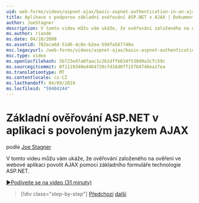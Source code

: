 ```yaml
---
uid: web-forms/videos/aspnet-ajax/basic-aspnet-authentication-in-an-ajax-enabled-application
title: Aplikace s podporou základní ověřování ASP.NET v AJAX | Dokumentace Microsoftu
author: JoeStagner
description: V tomto videu můžu vám ukáže, že ověřování založeného na ověření ve webové aplikaci povolit AJAX pomocí základního formuláře technologie ASP.NET.
ms.author: riande
ms.date: 04/10/2008
ms.assetid: 782eca6d-51d6-4c8e-b2ea-59dfa567740a
msc.legacyurl: /web-forms/videos/aspnet-ajax/basic-aspnet-authentication-in-an-ajax-enabled-application
msc.type: video
ms.openlocfilehash: 5b723e97a0faac1c2b1dffb634f530d9a3cfc59c
ms.sourcegitcommit: 0f1119340e4464720cfd16d0ff15764746ea1fea
ms.translationtype: MT
ms.contentlocale: cs-CZ
ms.lasthandoff: 04/09/2019
ms.locfileid: "59404244"
---
```

# <a name="basic-aspnet-authentication-in-an-ajax-enabled-application"></a>Základní ověřování ASP.NET v aplikaci s povoleným jazykem AJAX

podle [Joe Stagner](https://github.com/JoeStagner)

V tomto videu můžu vám ukáže, že ověřování založeného na ověření ve webové aplikaci povolit AJAX pomocí základního formuláře technologie ASP.NET.

[&#9654;Podívejte se na video (31 minuty)](https://channel9.msdn.com/Blogs/ASP-NET-Site-Videos/basic-aspnet-authentication-in-an-ajax-enabled-application)

> [!div class="step-by-step"]
> [Předchozí](implement-infinite-data-patterns-in-ajax.md)
> [další](how-to-dynamically-change-css-using-the-aspnet-ajax-updatepanel.md)
